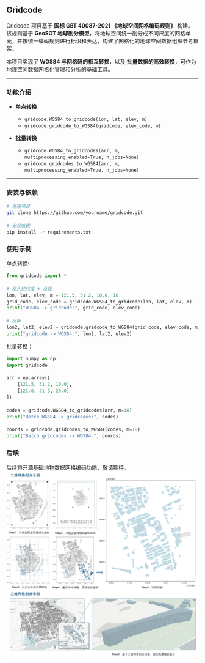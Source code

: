## Gridcode

Gridcode 项目基于 **国标 GBT 40087-2021 《地球空间网格编码规则》** 构建。  
该规则基于 **GeoSOT 地球剖分模型**，将地球空间统一剖分成不同尺度的网格单元，并按统一编码规则进行标识和表达，构建了网格化的地球空间数据组织参考框架。  

本项目实现了 **WGS84 与网格码的相互转换**，以及 **批量数据的高效转换**，可作为地理空间数据网格化管理和分析的基础工具。  

---

### 功能介绍

- **单点转换**  
  - `gridcode.WGS84_to_gridcode(lon, lat, elev, m)`  
  - `gridcode.gridcode_to_WGS84(gridcode, elev_code, m)`  

- **批量转换**  
  - `gridcode.WGS84_to_gridcodes(arr, m, multiprocessing_enabled=True, n_jobs=None)`  
  - `gridcode.gridcodes_to_WGS84(arr, m, multiprocessing_enabled=True, n_jobs=None)`  

---

### 安装与依赖

```bash
# 克隆项目
git clone https://github.com/yourname/gridcode.git

# 安装依赖
pip install -r requirements.txt
```

### 使用示例

单点转换:
```python
from gridcode import *

# 输入经纬度 + 高程
lon, lat, elev, m = 121.5, 31.2, 10.0, 18
grid_code, elev_code = gridcode.WGS84_to_gridcode(lon, lat, elev, m)
print("WGS84 -> gridcode:", grid_code, elev_code)

# 反解
lon2, lat2, elev2 = gridcode.gridcode_to_WGS84(grid_code, elev_code, m)
print("gridcode -> WGS84:", lon2, lat2, elev2)
```

批量转换：
```python
import numpy as np
import gridcode

arr = np.array([
    [121.5, 31.2, 10.0],
    [121.6, 31.3, 20.0]
])

codes = gridcode.WGS84_to_gridcodes(arr, m=18)
print("Batch WGS84 -> gridcodes:", codes)

coords = gridcode.gridcodes_to_WGS84(codes, m=18)
print("Batch gridcodes -> WGS84:", coords)
```

### 后续
后续将开源基础地物数据网格编码功能，敬请期待。
![架构图](docs/三维剖分流程.jpg)
